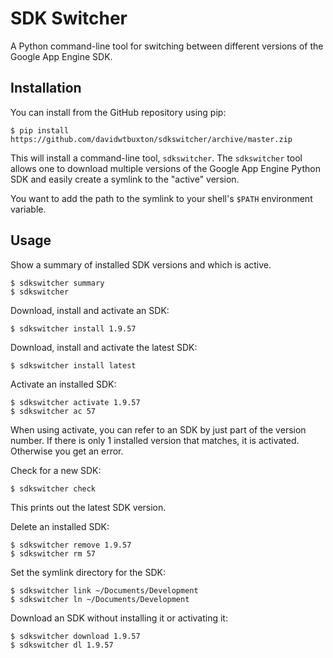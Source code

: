SDK Switcher
============

A Python command-line tool for switching between different versions of the Google App Engine SDK.


Installation
------------

You can install from the GitHub repository using pip:

    $ pip install https://github.com/davidwtbuxton/sdkswitcher/archive/master.zip

This will install a command-line tool, `sdkswitcher`. The `sdkswitcher` tool allows one to download multiple versions of the Google App Engine Python SDK and easily create a symlink to the "active" version.

You want to add the path to the symlink to your shell's `$PATH` environment variable.


Usage
-----

Show a summary of installed SDK versions and which is active.

    $ sdkswitcher summary
    $ sdkswitcher


Download, install and activate an SDK:

    $ sdkswitcher install 1.9.57


Download, install and activate the latest SDK:

    $ sdkswitcher install latest


Activate an installed SDK:

    $ sdkswitcher activate 1.9.57
    $ sdkswitcher ac 57

When using activate, you can refer to an SDK by just part of the version number. If there is only 1 installed version that matches, it is activated. Otherwise you get an error.


Check for a new SDK:

    $ sdkswitcher check

This prints out the latest SDK version.


Delete an installed SDK:

    $ sdkswitcher remove 1.9.57
    $ sdkswitcher rm 57


Set the symlink directory for the SDK:

    $ sdkswitcher link ~/Documents/Development
    $ sdkswitcher ln ~/Documents/Development


Download an SDK without installing it or activating it:

    $ sdkswitcher download 1.9.57
    $ sdkswitcher dl 1.9.57
